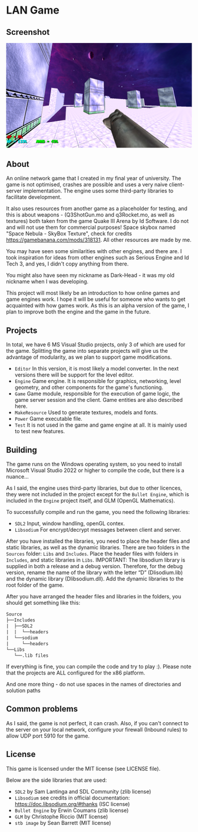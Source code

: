 # LAN Game

Screenshot
---------
![alt text](https://github.com/PowerMaze/Simple-LAN-game/blob/master/Data/shot_1652025_131.png?raw=true)

About
-----

An online network game that I created in my final year of university. The game is not optimised, crashes are possible and uses a very naive client-server implementation. 
The engine uses some third-party libraries to facilitate development.

It also uses resources from another game as a placeholder for testing, and this is about weapons - (Q3ShotGun.mo and q3Rocket.mo, as well as textures) both taken from the game Quake III Arena by Id Software. I do not and will not use them for commercial purposes! Space skybox named "Space Nebula - SkyBox Texture", check for credits https://gamebanana.com/mods/318131. All other resources are made by me.

You may have seen some similarities with other engines, and there are. I took inspiration for ideas from other engines such as Serious Engine and Id Tech 3, and yes, I didn't copy anything from there.

You might also have seen my nickname as Dark-Head - it was my old nickname when I was developing.

This project will most likely be an introduction to how online games and game engines work. I hope it will be useful for someone who wants to get acquainted with how games work.
As this is an alpha version of the game, I plan to improve both the engine and the game in the future.

Projects
--------

In total, we have 6 MS Visual Studio projects, only 3 of which are used for the game. Splitting the game into separate projects will give us the advantage of modularity, as we plan to support game modifications.

* `Editor` In this version, it is most likely a model converter. In the next versions there will be support for the level editor.
* `Engine` Game engine. It is responsible for graphics, networking, level geometry, and other components for the game's functioning.
* `Game` Game module, responsible for the execution of game logic, the game server session and the client. Game entities are also described here.
* `MakeResource` Used to generate textures, models and fonts.
* `Power` Game executable file.
* `Test` It is not used in the game and game engine at all. It is mainly used to test new features.

Building
--------

The game runs on the Windows operating system, so you need to install Microsoft Visual Studio 2022 or higher to compile the code, but there is a nuance...

As I said, the engine uses third-party libraries, but due to other licences, they were not included in the project except for the `Bullet Engine`, which is included in the `Engine` project itself, and GLM (OpenGL Mathematics).

To successfully compile and run the game, you need the following libraries:

* `SDL2` Input, window handling, openGL contex.
* `Libsodium` For encrypt/decrypt messages between client and server.

After you have installed the libraries, you need to place the header files and static libraries, as well as the dynamic libraries. There are two folders in the `Sources` folder: `Libs` and `Includes`. 
Place the header files with folders in `Includes`, and static libraries in `Libs`. IMPORTANT: The libsodium library is supplied in both a release and a debug version. 
Therefore, for the debug version, rename the name of the library with the letter “D” (Dlisodium.lib) and the dynamic library (Dlibsodium.dll). 
Add the dynamic libraries to the root folder of the game.

After you have arranged the header files and libraries in the folders, you should get something like this:

```
Source
├──Includes
|  ├──SDL2
|  |  └──headers
|  └──sodium
|     └──headers
└──Libs  
   └──.lib files
```

If everything is fine, you can compile the code and try to play :). Please note that the projects are ALL configured for the x86 platform.

And one more thing - do not use spaces in the names of directories and solution paths

Common problems
---------------

As I said, the game is not perfect, it can crash. Also, if you can't connect to the server on your local network, configure your firewall (Inbound rules) to allow UDP port 5910 for the game.

License
-------

This  game is licensed under the MIT license (see LICENSE file).

Below are the side libraries that are used:

* `SDL2` by Sam Lantinga and SDL Community (zlib license)
* `Libsodium` see credits in official documentation: https://doc.libsodium.org/#thanks (ISC license)
* `Bullet Engine` by Erwin Coumans (zlib license)
* `GLM` by Christophe Riccio (MIT license)
* `stb image` by Sean Barrett (MIT license)
